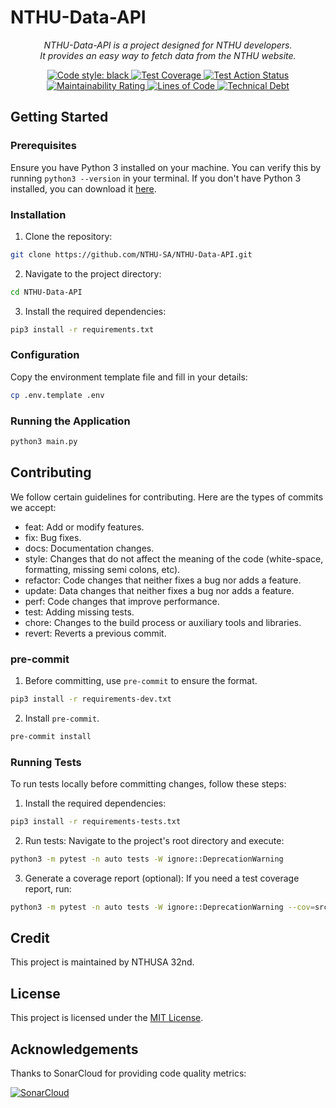 # NTHU-Data-API
<p align="center">
    <em>NTHU-Data-API is a project designed for NTHU developers.</em>
    <br>
    <em>It provides an easy way to fetch data from the NTHU website.</em>
</p>
<p align="center">
<a href="https://github.com/psf/black" target="_blank">
    <img src="https://img.shields.io/badge/code%20style-black-000000.svg" alt="Code style: black">
</a>
<a href="https://coverage-badge.samuelcolvin.workers.dev/redirect/NTHU-SA/NTHU-Data-API" target="_blank">
    <img src="https://coverage-badge.samuelcolvin.workers.dev/NTHU-SA/NTHU-Data-API.svg" alt="Test Coverage">
</a>
<a href="github.com/NTHU-SA/NTHU-Data-API/actions/workflows/tests.yml" target="_blank">
    <img src="https://github.com/NTHU-SA/NTHU-Data-API/actions/workflows/tests.yml/badge.svg" alt="Test Action Status">
</a>
<br>
<a href="https://sonarcloud.io/summary/new_code?id=NTHU-SA_NTHU-Data-API" target="_blank">
    <img src="https://sonarcloud.io/api/project_badges/measure?project=NTHU-SA_NTHU-Data-API&metric=sqale_rating" alt="
Maintainability Rating">
</a>
<a href="https://sonarcloud.io/summary/new_code?id=NTHU-SA_NTHU-Data-API" target="_blank">
    <img src="https://sonarcloud.io/api/project_badges/measure?project=NTHU-SA_NTHU-Data-API&metric=ncloc" alt="Lines of Code">
</a>
<a href="https://sonarcloud.io/summary/new_code?id=NTHU-SA_NTHU-Data-API" target="_blank">
    <img src="https://sonarcloud.io/api/project_badges/measure?project=NTHU-SA_NTHU-Data-API&metric=sqale_index" alt="Technical Debt">
</a>
</p>

## Getting Started
### Prerequisites
Ensure you have Python 3 installed on your machine. You can verify this by running `python3 --version` in your terminal. If you don't have Python 3 installed, you can download it [here](https://www.python.org/downloads/).

### Installation
1. Clone the repository:
```sh
git clone https://github.com/NTHU-SA/NTHU-Data-API.git
```
2. Navigate to the project directory:
```sh
cd NTHU-Data-API
```
3. Install the required dependencies:
```sh
pip3 install -r requirements.txt
```

### Configuration
Copy the environment template file and fill in your details:
```sh
cp .env.template .env
```

### Running the Application
```sh
python3 main.py
```

## Contributing
We follow certain guidelines for contributing. Here are the types of commits we accept:

- feat: Add or modify features.
- fix: Bug fixes.
- docs: Documentation changes.
- style: Changes that do not affect the meaning of the code (white-space, formatting, missing semi colons, etc).
- refactor: Code changes that neither fixes a bug nor adds a feature.
- update: Data changes that neither fixes a bug nor adds a feature.
- perf: Code changes that improve performance.
- test: Adding missing tests.
- chore: Changes to the build process or auxiliary tools and libraries.
- revert: Reverts a previous commit.

### pre-commit
1. Before committing, use `pre-commit` to ensure the format.
```sh
pip3 install -r requirements-dev.txt
```
2. Install `pre-commit`.
```sh
pre-commit install
```

### Running Tests
To run tests locally before committing changes, follow these steps:
1. Install the required dependencies:
```sh
pip3 install -r requirements-tests.txt
```
2. Run tests:
Navigate to the project's root directory and execute:
```sh
python3 -m pytest -n auto tests -W ignore::DeprecationWarning
```
3. Generate a coverage report (optional):
If you need a test coverage report, run:
```sh
python3 -m pytest -n auto tests -W ignore::DeprecationWarning --cov=src --cov=tests --cov-report=xml --cov-report=html:coverage --cov-fail-under=85
```
## Credit
This project is maintained by NTHUSA 32nd.

## License
This project is licensed under the [MIT License](https://choosealicense.com/licenses/mit/).

## Acknowledgements
Thanks to SonarCloud for providing code quality metrics:

[![SonarCloud](https://sonarcloud.io/images/project_badges/sonarcloud-white.svg)](https://sonarcloud.io/summary/new_code?id=NTHU-SA_NTHU-Data-API)